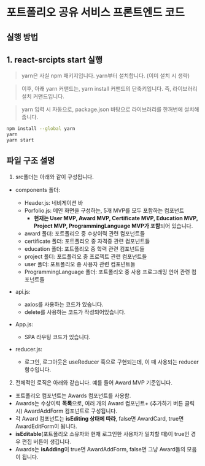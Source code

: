 # 포트폴리오 공유 서비스 프론트엔드 코드

## 실행 방법

## 1. react-srcipts start 실행

> yarn은 사실 npm 패키지입니다. yarn부터 설치합니다. (이미 설치 시 생략)

> 이후, 아래 yarn 커맨드는, yarn install 커맨드의 단축키입니다. 즉, 라이브러리 설치 커맨드입니다.

> yarn 입력 시 자동으로, package.json 바탕으로 라이브러리를 한꺼번에 설치해 줍니다.

```bash
npm install --global yarn
yarn
yarn start
```

## 파일 구조 설명

1. src폴더는 아래와 같이 구성됩니다.

- components 폴더:

  - Header.js: 네비게이션 바
  - Porfolio.js: 메인 화면을 구성하는, 5개 MVP를 모두 포함하는 컴포넌트
    - **현재는 User MVP, Award MVP, Certificate MVP, Education MVP, Project MVP, ProgrammingLanguage MVP가 포함**되어 있습니다.
  - award 폴더: 포트폴리오 중 수상이력 관련 컴포넌트들 
  - certificate 폴더: 포트폴리오 중 자격증 관련 컴포넌트들 
  - education 폴더: 포트폴리오 중 학력 관련 컴포넌트들 
  - project 폴더: 포트폴리오 중 프로젝트 관련 컴포넌트들 
  - user 폴더: 포트폴리오 중 사용자 관련 컴포넌트들
  - ProgrammingLanguage 폴더: 포트폴리오 중 사용 프로그래밍 언어 관련 컴포넌트들
  

- api.js:
  - axios를 사용하는 코드가 있습니다.
  - delete를 사용하는 코드가 작성되어있습니다.
- App.js:
  - SPA 라우팅 코드가 있습니다.
- reducer.js:
  - 로그인, 로그아웃은 useReducer 훅으로 구현되는데, 이 때 사용되는 reducer 함수입니다.

2. 전체적인 로직은 아래와 같습니다. 예를 들어 Award MVP 기준입니다.

- 포트폴리오 컴포넌트는 Awards 컴포넌트를 사용함.
- Awards는 수상이력 **목록**으로, 여러 개의 Award 컴포넌트+ (추가하기 버튼 클릭 시) AwardAddForm 컴포넌트로 구성됩니다.
- 각 Award 컴포넌트는 **isEditing 상태에 따라**, false면 AwardCard, true면 AwardEditForm이 됩니다.
- **isEditable**(포트폴리오 소유자와 현재 로그인한 사용자가 일치할 때)이 true인 경우 편집 버튼이 생깁니다.
- Awards는 **isAdding**이 true면 AwardAddForm, false면 그냥 Award들의 모음이 됩니다.